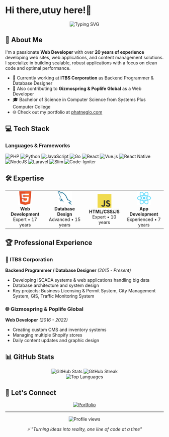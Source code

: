 # Hi there,utuy here!👋

<div align="center">
  <img src="https://readme-typing-svg.herokuapp.com?font=Fira+Code&pause=1000&color=2E9EF7&center=true&vCenter=true&width=435&lines=Full+Stack+Web+Developer;17%2B+Years+of+Experience;PHP+%7C+Python+%7C+Go+Javascript+Developer;Database+Design+Expert;Mobile+App+Developer" alt="Typing SVG" />
</div>

## 🚀 About Me

I'm a passionate **Web Developer** with over **20 years of experience** developing web sites, web applications, and content management solutions. I specialize in building scalable, robust applications with a focus on clean code and optimal performance.

- 🔭 Currently working at **ITBS Corporation** as Backend Programmer & Database Designer
- 💼 Also contributing to **Gizmospring & Poplife Global** as a Web Developer
- 🎓 Bachelor of Science in Computer Science from Systems Plus Computer College
- 🌐 Check out my portfolio at [phatneglo.com](https://phatneglo.com)

## 💻 Tech Stack

### Languages & Frameworks
![PHP](https://img.shields.io/badge/php-%23777BB4.svg?style=for-the-badge&logo=php&logoColor=white)
![Python](https://img.shields.io/badge/python-3670A0?style=for-the-badge&logo=python&logoColor=ffdd54)
![JavaScript](https://img.shields.io/badge/javascript-%23323330.svg?style=for-the-badge&logo=javascript&logoColor=%23F7DF1E)
![Go](https://img.shields.io/badge/go-%2300ADD8.svg?style=for-the-badge&logo=go&logoColor=white)
![React](https://img.shields.io/badge/react-%2320232a.svg?style=for-the-badge&logo=react&logoColor=%2361DAFB)
![Vue.js](https://img.shields.io/badge/vuejs-%2335495e.svg?style=for-the-badge&logo=vuedotjs&logoColor=%234FC08D)
![React Native](https://img.shields.io/badge/react_native-%2320232a.svg?style=for-the-badge&logo=react&logoColor=%2361DAFB)
![NodeJS](https://img.shields.io/badge/node.js-6DA55F?style=for-the-badge&logo=node.js&logoColor=white)
![Laravel](https://img.shields.io/badge/laravel-%23FF2D20.svg?style=for-the-badge&logo=laravel&logoColor=white)
![Slim](https://img.shields.io/badge/slim-%23719e40.svg?style=for-the-badge&logo=php&logoColor=white)
![Code-Igniter](https://img.shields.io/badge/CodeIgniter-%23EF4223.svg?style=for-the-badge&logo=codeIgniter&logoColor=white)

## 🛠️ Expertise

<table>
  <tr>
    <td align="center" width="25%">
      <img src="https://raw.githubusercontent.com/devicons/devicon/master/icons/html5/html5-original.svg" width="45" height="45" alt="Web Development" />
      <br><strong>Web Development</strong>
      <br>Expert • 17 years
    </td>
    <td align="center" width="25%">
      <img src="https://raw.githubusercontent.com/devicons/devicon/master/icons/mysql/mysql-original.svg" width="45" height="45" alt="Database Design" />
      <br><strong>Database Design</strong>
      <br>Advanced • 15 years
    </td>
    <td align="center" width="25%">
      <img src="https://raw.githubusercontent.com/devicons/devicon/master/icons/javascript/javascript-original.svg" width="45" height="45" alt="HTML/CSS/JS" />
      <br><strong>HTML/CSS/JS</strong>
      <br>Expert • 10 years
    </td>
    <td align="center" width="25%">
      <img src="https://raw.githubusercontent.com/devicons/devicon/master/icons/react/react-original.svg" width="45" height="45" alt="App Development" />
      <br><strong>App Development</strong>
      <br>Experienced • 7 years
    </td>
  </tr>
</table>

## 🏆 Professional Experience

### 🏢 ITBS Corporation
**Backend Programmer / Database Designer** *(2015 - Present)*
- Developing iSCADA systems & web applications handling big data
- Database architecture and system design
- Key projects: Business Licensing & Permit System, City Management System, GIS, Traffic Monitoring System

### 🌐 Gizmospring & Poplife Global
**Web Developer** *(2016 - 2022)*
- Creating custom CMS and inventory systems
- Managing multiple Shopify stores
- Daily content updates and graphic design

## 📊 GitHub Stats

<div align="center">
  <img src="https://github-readme-stats.vercel.app/api?username=phatneglo&show_icons=true&theme=tokyonight&hide_border=true" alt="GitHub Stats" />
  <img src="https://github-readme-streak-stats.herokuapp.com/?user=phatneglo&theme=tokyonight&hide_border=true" alt="GitHub Streak" />
</div>

<div align="center">
  <img src="https://github-readme-stats.vercel.app/api/top-langs/?username=phatneglo&layout=compact&theme=tokyonight&hide_border=true" alt="Top Languages" />
</div>

## 🤝 Let's Connect

<div align="center">
  <a href="https://phatneglo.com">
    <img src="https://img.shields.io/badge/Portfolio-phatneglo.com-blue?style=for-the-badge&logo=google-chrome&logoColor=white" alt="Portfolio" />
  </a>
</div>

---

<div align="center">
  <img src="https://komarev.com/ghpvc/?username=phatneglo&label=Profile%20views&color=0e75b6&style=flat" alt="Profile views" />
  
  <p><i>⚡ "Turning ideas into reality, one line of code at a time"</i></p>
</div>
